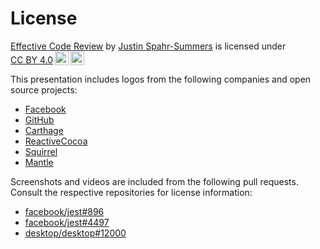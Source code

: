 # License

<p xmlns:cc="http://creativecommons.org/ns#" xmlns:dct="http://purl.org/dc/terms/"><a property="dct:title" rel="cc:attributionURL" href="https://github.com/jspahrsummers/effective-code-review">Effective Code Review</a> by <a rel="cc:attributionURL dct:creator" property="cc:attributionName" href="https://jspahrsummers.com">Justin Spahr-Summers</a> is licensed under <a href="http://creativecommons.org/licenses/by/4.0/?ref=chooser-v1" target="_blank" rel="license noopener noreferrer" style="display:inline-block;">CC BY 4.0<img style="height:22px!important;margin-left:3px;vertical-align:text-bottom;" src="https://mirrors.creativecommons.org/presskit/icons/cc.svg?ref=chooser-v1"><img style="height:22px!important;margin-left:3px;vertical-align:text-bottom;" src="https://mirrors.creativecommons.org/presskit/icons/by.svg?ref=chooser-v1"></a></p>

This presentation includes logos from the following companies and open source projects:

* [Facebook](https://en.facebookbrand.com/facebookapp/)
* [GitHub](https://github.com/logos)
* [Carthage](https://github.com/Carthage/Carthage/tree/9a3d1799ba8f8b9e2d4514cfa53a2cca6064136e/Logo)
* [ReactiveCocoa](https://github.com/ReactiveCocoa/ReactiveCocoa/tree/376f98e9341bfe4daba01909d51acf47fde456d7/Logo)
* [Squirrel](https://github.com/Squirrel)
* [Mantle](https://github.com/Mantle/Mantle/issues/201)

Screenshots and videos are included from the following pull requests. Consult the respective repositories for license information:

* [facebook/jest#896](https://github.com/facebook/jest/pull/896)
* [facebook/jest#4497](https://github.com/facebook/jest/pull/4497)
* [desktop/desktop#12000](https://github.com/desktop/desktop/pull/12000)
